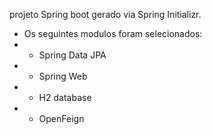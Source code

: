 projeto Spring boot gerado via Spring Initializr.
 * Os seguintes modulos foram selecionados:
 * - Spring Data JPA
 * - Spring Web
 * - H2 database
 * - OpenFeign
